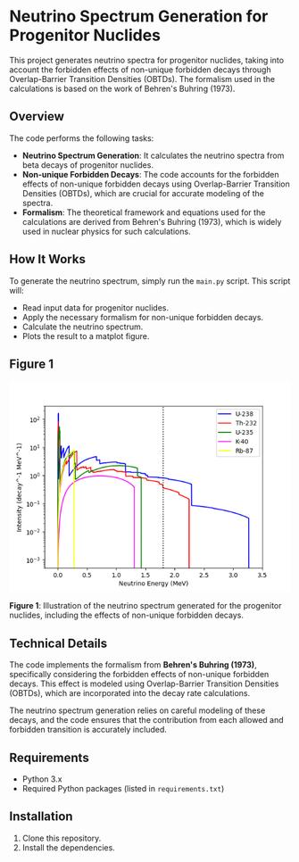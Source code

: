 # Neutrino Spectrum Generation for Progenitor Nuclides

This project generates neutrino spectra for progenitor nuclides, taking into account the forbidden effects of non-unique forbidden decays through Overlap-Barrier Transition Densities (OBTDs). The formalism used in the calculations is based on the work of Behren's Buhring (1973).

## Overview

The code performs the following tasks:
- **Neutrino Spectrum Generation**: It calculates the neutrino spectra from beta decays of progenitor nuclides.
- **Non-unique Forbidden Decays**: The code accounts for the forbidden effects of non-unique forbidden decays using Overlap-Barrier Transition Densities (OBTDs), which are crucial for accurate modeling of the spectra.
- **Formalism**: The theoretical framework and equations used for the calculations are derived from Behren's Buhring (1973), which is widely used in nuclear physics for such calculations.

## How It Works

To generate the neutrino spectrum, simply run the `main.py` script. This script will:
- Read input data for progenitor nuclides.
- Apply the necessary formalism for non-unique forbidden decays.
- Calculate the neutrino spectrum.
- Plots the result to a matplot figure.

## Figure 1

![Neutrino Spectrum Generation](Figure_1.png)

**Figure 1**: Illustration of the neutrino spectrum generated for the progenitor nuclides, including the effects of non-unique forbidden decays.

## Technical Details

The code implements the formalism from **Behren's Buhring (1973)**, specifically considering the forbidden effects of non-unique forbidden decays. This effect is modeled using Overlap-Barrier Transition Densities (OBTDs), which are incorporated into the decay rate calculations.

The neutrino spectrum generation relies on careful modeling of these decays, and the code ensures that the contribution from each allowed and forbidden transition is accurately included.

## Requirements

- Python 3.x
- Required Python packages (listed in `requirements.txt`)

## Installation

1. Clone this repository.
2. Install the dependencies.
